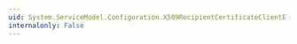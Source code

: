 ```yaml
---
uid: System.ServiceModel.Configuration.X509RecipientCertificateClientElement.ScopedCertificates
internalonly: False
---
```

